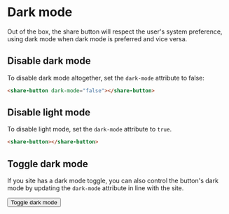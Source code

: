 # Dark mode

Out of the box, the share button will respect the user's system preference, using dark mode when dark mode is preferred and vice versa.

## Disable dark mode

To disable dark mode altogether, set the `dark-mode` attribute to false:

```html
<share-button dark-mode="false"></share-button>
```

<div class="sb-container">
    <share-button dark-mode="false"></share-button>
</div>

## Disable light mode

To disable light mode, set the `dark-mode` attribute to `true`.

```html
<share-button></share-button>
```

<div class="sb-container">
    <share-button dark-mode="true"></share-button>
</div>

## Toggle dark mode

If you site has a dark mode toggle, you can also control the button's dark mode by updating the `dark-mode` attribute in line with the site.

<div class="sb-container">
    <share-button id="share"></share-button>
    <button class="sb-button" id="toggle">Toggle dark mode</button>
</div>



<script setup>
    import {onMounted} from 'vue'

    onMounted(() => {

        const share = document.querySelector("#share");
        const toggle = document.querySelector("#toggle");

        toggle.addEventListener("click", () => {
        const state = share.getAttribute("dark-mode");

        if (state === "true") {
            share.setAttribute("dark-mode", "false");
        } else {
            share.setAttribute("dark-mode", "true");
        }
        });
    })
</script>
